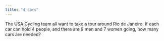 ```yaml
---
title: "4 cars"
---
```

The USA Cycling team all want to take a tour around Rio de Janeiro. If each car can hold 4 people, and there are 9 men and 7 women going, how many cars are needed?

